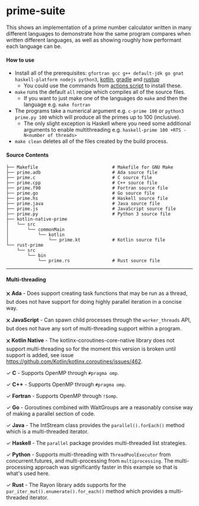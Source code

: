 # prime-suite
This shows an implementation of a prime number calculator written in many different languages to demonstrate how the same program compares when written different languages, as well as showing roughly how performant each language can be.

#### How to use
 - Install all of the prerequisites: `gfortran gcc g++ default-jdk go gnat haskell-platform nodejs python3`, [kotlin](https://kotlinlang.org/docs/tutorials/command-line.html), [gradle](https://gradle.org/install/) and [rustup](https://rustup.rs/)
   - You could use the commands from [actions script](https://github.com/badcf00d/prime-suite/blob/master/.github/workflows/test_build.yml) to install these.
 - `make` runs the default `all` recipe which compiles all of the source files.
   - If you want to just make one of the languages do `make` and then the language e.g. `make fortran`
 - The programs take a numerical argument e.g. `c-prime 100` or `python3 prime.py 100` which will produce all the primes up to 100 (inclusive). 
   - The only slight exception is Haskell where you need some additional arguments to enable multithreading e.g. `haskell-prime 100 +RTS -N<number of threads>`
 - `make clean` deletes all of the files created by the build process.
 
#### Source Contents
```
├── Makefile                            # Makefile for GNU Make
├── prime.adb                           # Ada source file
├── prime.c                             # C source file
├── prime.cpp                           # C++ source file
├── prime.f90                           # Fortran source file
├── prime.go                            # Go source file
├── prime.hs                            # Haskell source file
├── prime.java                          # Java source file
├── prime.js                            # JavaScript source file
├── prime.py                            # Python 3 source file
├── kotlin-native-prime
│   └── src
│       └── commonMain
│           └── kotlin
│               └── prime.kt            # Kotlin source file
└── rust-prime
    └── src
        └── bin
            └── prime.rs                # Rust source file
```
---

#### Multi-threading

 🗙 **Ada** - Does support creating task functions that may be run as a thread, but does not have support for doing highly parallel iteration in a concise way.

 🗙 **JavaScript** - Can spawn child processes through the `worker_threads` API, but does not have any sort of multi-threading support within a program.
 
 🗙 **Kotlin Native** - The kotlinx-coroutines-core-native library does not support multi-threading so for the moment this version is broken until support is added, see issue https://github.com/Kotlin/kotlinx.coroutines/issues/462.

 ✓ **C** - Supports OpenMP through `#pragma omp`.
 
 ✓ **C++** - Supports OpenMP through `#pragma omp`.
 
 ✓ **Fortran** - Supports OpenMP through `!$omp`.
 
 ✓ **Go** - Goroutines combined with WaitGroups are a reasonably consise way of making a parallel section of code.
 
 ✓ **Java** - The IntStream class provides the `parallel().forEach()` method which is a multi-threaded iterator.
 
 ✓ **Haskell** - The `parallel` package provides multi-threaded list strategies.
 
 ✓ **Python** - Supports multi-threading with `ThreadPoolExecutor` from concurrent.futures, and multi-processing from `multiprocessing`. The multi-processing approach was significantly faster in this example so that is what's used here.
 
 ✓ **Rust** - The Rayon library adds supports for the `par_iter_mut().enumerate().for_each()` method which provides a multi-threaded iterator.
 
